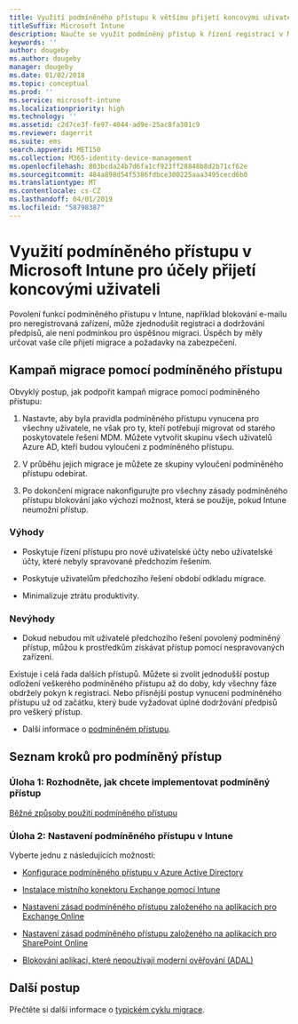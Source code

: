 ```yaml
---
title: Využití podmíněného přístupu k většímu přijetí koncovými uživateli
titleSuffix: Microsoft Intune
description: Naučte se využít podmíněný přístup k řízení registrací v Microsoft Intune.
keywords: ''
author: dougeby
ms.author: dougeby
manager: dougeby
ms.date: 01/02/2018
ms.topic: conceptual
ms.prod: ''
ms.service: microsoft-intune
ms.localizationpriority: high
ms.technology: ''
ms.assetid: c2d7ce3f-fe97-4044-ad9e-25ac8fa301c9
ms.reviewer: dagerrit
ms.suite: ems
search.appverid: MET150
ms.collection: M365-identity-device-management
ms.openlocfilehash: 803bcda24b7d6fa1cf923ff28848b8d2b71cf62e
ms.sourcegitcommit: 484a898d54f5386fdbce300225aaa3495cecd6b0
ms.translationtype: MT
ms.contentlocale: cs-CZ
ms.lasthandoff: 04/01/2019
ms.locfileid: "58798387"
---
```

# <a name="drive-end-user-adoption-with-conditional-access-in-microsoft-intune"></a>Využití podmíněného přístupu v Microsoft Intune pro účely přijetí koncovými uživateli

Povolení funkcí podmíněného přístupu v Intune, například blokování e-mailu pro neregistrovaná zařízení, může zjednodušit registraci a dodržování předpisů, ale není podmínkou pro úspěšnou migraci. Úspěch by měly určovat vaše cíle přijetí migrace a požadavky na zabezpečení.

## <a name="migration-campaign-with-conditional-access"></a>Kampaň migrace pomocí podmíněného přístupu

Obvyklý postup, jak podpořit kampaň migrace pomocí podmíněného přístupu:

1.  Nastavte, aby byla pravidla podmíněného přístupu vynucena pro všechny uživatele, ne však pro ty, kteří potřebují migrovat od starého poskytovatele řešení MDM. Můžete vytvořit skupinu všech uživatelů Azure AD, kteří budou vyloučeni z podmíněného přístupu.

2.  V průběhu jejich migrace je můžete ze skupiny vyloučení podmíněného přístupu odebírat.

3.  Po dokončení migrace nakonfigurujte pro všechny zásady podmíněného přístupu blokování jako výchozí možnost, která se použije, pokud Intune neumožní přístup.

### <a name="advantages"></a>Výhody

-   Poskytuje řízení přístupu pro nové uživatelské účty nebo uživatelské účty, které nebyly spravované předchozím řešením.

-   Poskytuje uživatelům předchozího řešení období odkladu migrace.

-   Minimalizuje ztrátu produktivity.

### <a name="disadvantages"></a>Nevýhody

-   Dokud nebudou mít uživatelé předchozího řešení povolený podmíněný přístup, můžou k prostředkům získávat přístup pomocí nespravovaných zařízení.


Existuje i celá řada dalších přístupů. Můžete si zvolit jednodušší postup odložení veškerého podmíněného přístupu až do doby, kdy všechny fáze obdržely pokyn k registraci. Nebo přísnější postup vynucení podmíněného přístupu už od začátku, který bude vyžadovat úplné dodržování předpisů pro veškerý přístup.

-   Další informace o [podmíněném přístupu](conditional-access.md).

## <a name="task-list-for-conditional-access"></a>Seznam kroků pro podmíněný přístup

### <a name="task-1-decide-how-you-are-going-to-implement-conditional-access"></a>Úloha 1: Rozhodněte, jak chcete implementovat podmíněný přístup

[Běžné způsoby použití podmíněného přístupu](conditional-access-intune-common-ways-use.md)

### <a name="task-2-set-up-intune-conditional-access"></a>Úloha 2: Nastavení podmíněného přístupu v Intune

Vyberte jednu z následujících možností:

-   [Konfigurace podmíněného přístupu v Azure Active Directory](https://docs.microsoft.com/azure/active-directory/active-directory-conditional-access-azure-portal)

-   [Instalace místního konektoru Exchange pomocí Intune](exchange-connector-install.md)

-   [Nastavení zásad podmíněného přístupu založeného na aplikacích pro Exchange Online](app-based-conditional-access-intune-create.md)

-   [Nastavení zásad podmíněného přístupu založeného na aplikacích pro SharePoint Online](app-based-conditional-access-intune-create.md)

-   [Blokování aplikací, které nepoužívají moderní ověřování (ADAL)](app-modern-authentication-block.md)

## <a name="next-steps"></a>Další postup

Přečtěte si další informace o [typickém cyklu migrace](migration-guide-cycle.md).
